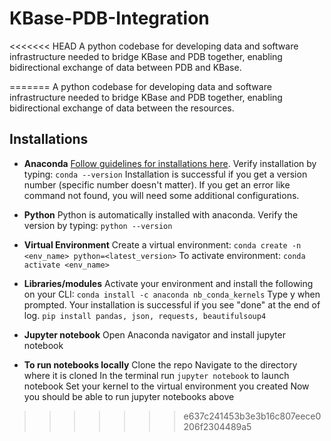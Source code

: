 # KBase-PDB-Integration

<<<<<<< HEAD
A python codebase for developing data and software infrastructure needed to bridge KBase and PDB together, enabling bidirectional exchange of data between PDB and KBase.

=======
A python codebase for developing data and software infrastructure needed to bridge KBase and PDB together, enabling bidirectional exchange of data between the resources.

## Installations

- **Anaconda**
[Follow guidelines for installations here](https://www.anaconda.com/products/individual).
Verify installation by typing: `conda --version`
Installation is successful if you get a version number (specific number doesn't matter). If you get an error like command not found, you will need some additional configurations.

- **Python**
Python is automatically installed with anaconda.
Verify the version by typing: `python --version`

- **Virtual Environment**
Create a virtual environment: `conda create -n <env_name> python=<latest_version>`
To activate environment: `conda activate <env_name>`

- **Libraries/modules**
Activate your environment and install the following on your CLI: `conda install -c anaconda nb_conda_kernels`
Type y when prompted.
Your installation is successful if you see "done" at the end of log.
`pip install pandas, json, requests, beautifulsoup4`

- **Jupyter notebook**
Open Anaconda navigator and install jupyter notebook

- **To run notebooks locally**
Clone the repo
Navigate to the directory where it is cloned
In the terminal run `jupyter notebook` to launch notebook
Set your kernel to the virtual environment you created 
Now you should be able to run jupyter notebooks above
>>>>>>> e637c241453b3e3b16c807eece0206f2304489a5
